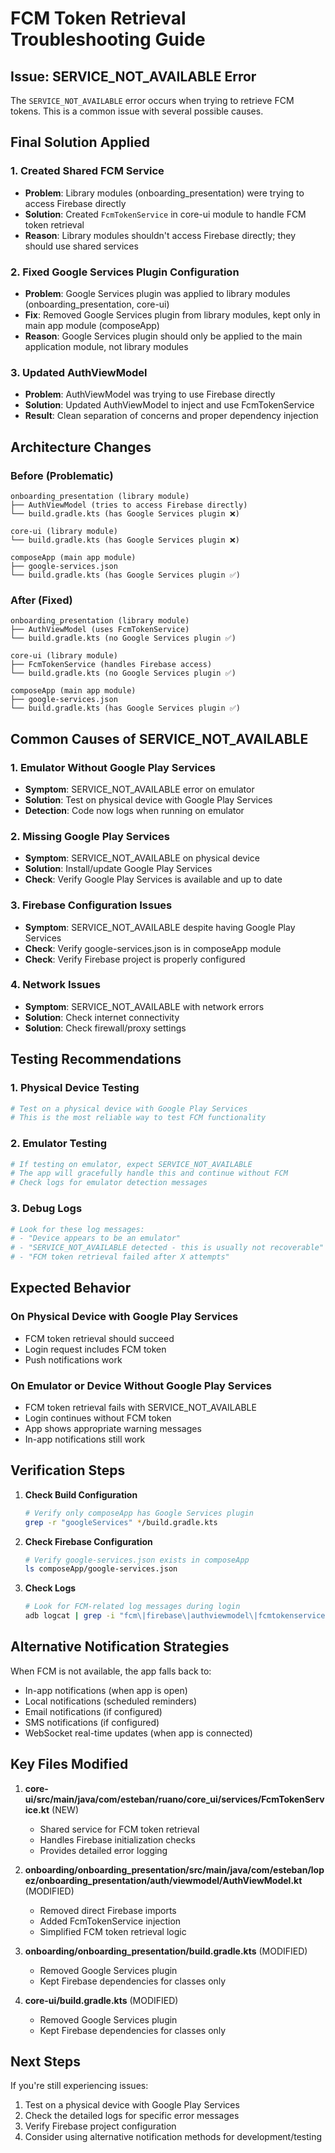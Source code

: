 # FCM Token Retrieval Troubleshooting Guide

## Issue: SERVICE_NOT_AVAILABLE Error

The `SERVICE_NOT_AVAILABLE` error occurs when trying to retrieve FCM tokens. This is a common issue with several possible causes.

## Final Solution Applied

### 1. Created Shared FCM Service
- **Problem**: Library modules (onboarding_presentation) were trying to access Firebase directly
- **Solution**: Created `FcmTokenService` in core-ui module to handle FCM token retrieval
- **Reason**: Library modules shouldn't access Firebase directly; they should use shared services

### 2. Fixed Google Services Plugin Configuration
- **Problem**: Google Services plugin was applied to library modules (onboarding_presentation, core-ui)
- **Fix**: Removed Google Services plugin from library modules, kept only in main app module (composeApp)
- **Reason**: Google Services plugin should only be applied to the main application module, not library modules

### 3. Updated AuthViewModel
- **Problem**: AuthViewModel was trying to use Firebase directly
- **Solution**: Updated AuthViewModel to inject and use FcmTokenService
- **Result**: Clean separation of concerns and proper dependency injection

## Architecture Changes

### Before (Problematic)
```
onboarding_presentation (library module)
├── AuthViewModel (tries to access Firebase directly)
└── build.gradle.kts (has Google Services plugin ❌)

core-ui (library module)
└── build.gradle.kts (has Google Services plugin ❌)

composeApp (main app module)
├── google-services.json
└── build.gradle.kts (has Google Services plugin ✅)
```

### After (Fixed)
```
onboarding_presentation (library module)
├── AuthViewModel (uses FcmTokenService)
└── build.gradle.kts (no Google Services plugin ✅)

core-ui (library module)
├── FcmTokenService (handles Firebase access)
└── build.gradle.kts (no Google Services plugin ✅)

composeApp (main app module)
├── google-services.json
└── build.gradle.kts (has Google Services plugin ✅)
```

## Common Causes of SERVICE_NOT_AVAILABLE

### 1. Emulator Without Google Play Services
- **Symptom**: SERVICE_NOT_AVAILABLE error on emulator
- **Solution**: Test on physical device with Google Play Services
- **Detection**: Code now logs when running on emulator

### 2. Missing Google Play Services
- **Symptom**: SERVICE_NOT_AVAILABLE on physical device
- **Solution**: Install/update Google Play Services
- **Check**: Verify Google Play Services is available and up to date

### 3. Firebase Configuration Issues
- **Symptom**: SERVICE_NOT_AVAILABLE despite having Google Play Services
- **Check**: Verify google-services.json is in composeApp module
- **Check**: Verify Firebase project is properly configured

### 4. Network Issues
- **Symptom**: SERVICE_NOT_AVAILABLE with network errors
- **Solution**: Check internet connectivity
- **Solution**: Check firewall/proxy settings

## Testing Recommendations

### 1. Physical Device Testing
```bash
# Test on a physical device with Google Play Services
# This is the most reliable way to test FCM functionality
```

### 2. Emulator Testing
```bash
# If testing on emulator, expect SERVICE_NOT_AVAILABLE
# The app will gracefully handle this and continue without FCM
# Check logs for emulator detection messages
```

### 3. Debug Logs
```bash
# Look for these log messages:
# - "Device appears to be an emulator"
# - "SERVICE_NOT_AVAILABLE detected - this is usually not recoverable"
# - "FCM token retrieval failed after X attempts"
```

## Expected Behavior

### On Physical Device with Google Play Services
- FCM token retrieval should succeed
- Login request includes FCM token
- Push notifications work

### On Emulator or Device Without Google Play Services
- FCM token retrieval fails with SERVICE_NOT_AVAILABLE
- Login continues without FCM token
- App shows appropriate warning messages
- In-app notifications still work

## Verification Steps

1. **Check Build Configuration**
   ```bash
   # Verify only composeApp has Google Services plugin
   grep -r "googleServices" */build.gradle.kts
   ```

2. **Check Firebase Configuration**
   ```bash
   # Verify google-services.json exists in composeApp
   ls composeApp/google-services.json
   ```

3. **Check Logs**
   ```bash
   # Look for FCM-related log messages during login
   adb logcat | grep -i "fcm\|firebase\|authviewmodel\|fcmtokenservice"
   ```

## Alternative Notification Strategies

When FCM is not available, the app falls back to:
- In-app notifications (when app is open)
- Local notifications (scheduled reminders)
- Email notifications (if configured)
- SMS notifications (if configured)
- WebSocket real-time updates (when app is connected)

## Key Files Modified

1. **core-ui/src/main/java/com/esteban/ruano/core_ui/services/FcmTokenService.kt** (NEW)
   - Shared service for FCM token retrieval
   - Handles Firebase initialization checks
   - Provides detailed error logging

2. **onboarding/onboarding_presentation/src/main/java/com/esteban/lopez/onboarding_presentation/auth/viewmodel/AuthViewModel.kt** (MODIFIED)
   - Removed direct Firebase imports
   - Added FcmTokenService injection
   - Simplified FCM token retrieval logic

3. **onboarding/onboarding_presentation/build.gradle.kts** (MODIFIED)
   - Removed Google Services plugin
   - Kept Firebase dependencies for classes only

4. **core-ui/build.gradle.kts** (MODIFIED)
   - Removed Google Services plugin
   - Kept Firebase dependencies for classes only

## Next Steps

If you're still experiencing issues:

1. Test on a physical device with Google Play Services
2. Check the detailed logs for specific error messages
3. Verify Firebase project configuration
4. Consider using alternative notification methods for development/testing 